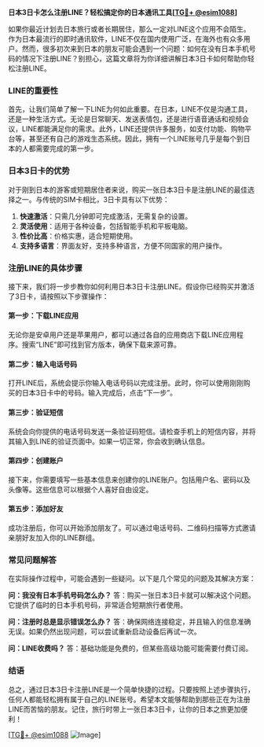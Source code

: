 **日本3日卡怎么注册LINE？轻松搞定你的日本通讯工具[[TG💪+ @esim1088](https://t.me/s/esim1088)]**

如果你最近计划去日本旅行或者长期居住，那么一定对LINE这个应用不会陌生。作为日本最流行的即时通讯软件，LINE不仅在国内使用广泛，在海外也有众多用户。然而，很多初次来到日本的朋友可能会遇到一个问题：如何在没有日本手机号码的情况下注册LINE？别担心，这篇文章将为你详细讲解日本3日卡如何帮助你轻松注册LINE。

### LINE的重要性

首先，让我们简单了解一下LINE为何如此重要。在日本，LINE不仅是沟通工具，还是一种生活方式。无论是日常聊天、发送表情包，还是进行语音通话和视频会议，LINE都能满足你的需求。此外，LINE还提供许多服务，如支付功能、购物平台等，甚至还有自己的游戏生态系统。因此，拥有一个LINE账号几乎是每个到日本的人都需要完成的第一步。

### 日本3日卡的优势

对于刚到日本的游客或短期居住者来说，购买一张日本3日卡是注册LINE的最佳选择之一。与传统的SIM卡相比，3日卡具有以下优势：

1. **快速激活**：只需几分钟即可完成激活，无需复杂的设置。
2. **灵活使用**：适用于各种设备，包括智能手机和平板电脑。
3. **性价比高**：价格实惠，适合短期使用。
4. **支持多语言**：界面友好，支持多种语言，方便不同国家的用户操作。

### 注册LINE的具体步骤

接下来，我们将一步步教你如何利用日本3日卡注册LINE。假设你已经购买并激活了3日卡，请按照以下步骤操作：

#### 第一步：下载LINE应用

无论你是安卓用户还是苹果用户，都可以通过各自的应用商店下载LINE应用程序。搜索“LINE”即可找到官方版本，确保下载来源可靠。

#### 第二步：输入电话号码

打开LINE后，系统会提示你输入电话号码以完成注册。此时，你可以使用刚刚购买的日本3日卡中的号码。输入完成后，点击“下一步”。

#### 第三步：验证短信

系统会向你提供的电话号码发送一条验证码短信。请检查手机上的短信内容，并将其输入到LINE的验证页面中。如果一切正常，你会收到确认信息。

#### 第四步：创建账户

接下来，你需要填写一些基本信息来创建你的LINE账户。包括用户名、密码以及头像等。这些信息可以根据个人喜好自由设定。

#### 第五步：添加好友

成功注册后，你可以开始添加朋友了。可以通过电话号码、二维码扫描等方式邀请亲朋好友加入你的LINE群组。

### 常见问题解答

在实际操作过程中，可能会遇到一些疑问。以下是几个常见的问题及其解决方案：

**问：我没有日本手机号码怎么办？**
答：购买一张日本3日卡就可以解决这个问题。它提供了临时的日本手机号码，非常适合短期旅行者使用。

**问：注册时总是显示错误怎么办？**
答：确保网络连接稳定，并且输入的信息准确无误。如果仍然出现问题，可以尝试重新启动设备后再试一次。

**问：LINE收费吗？**
答：基础功能是免费的，但某些高级功能可能需要付费订阅。

### 结语

总之，通过日本3日卡注册LINE是一个简单快捷的过程。只要按照上述步骤执行，任何人都能轻松拥有属于自己的LINE账号。希望本文能够帮助到那些正在为注册LINE而苦恼的朋友。记住，旅行时带上一张日本3日卡，让你的日本之旅更加便利！

[[TG💪+ @esim1088](https://t.me/s/esim1088) ![Image](https://i.postimg.cc/4NQfJmqS/Snipaste-2025-05-13-00-14-12.png)]